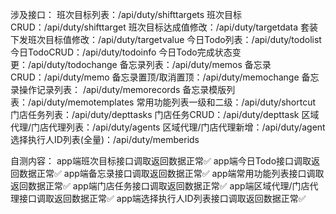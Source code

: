 涉及接口：
班次目标列表：/api/duty/shifttargets
班次目标CRUD：/api/duty/shifttarget
班次目标达成值修改：/api/duty/targetdata
套装下发班次目标值修改：/api/duty/targetvalue
今日Todo列表：/api/duty/todolist
今日TodoCRUD：/api/duty/todoinfo
今日Todo完成状态变更：/api/duty/todochange
备忘录列表：/api/duty/memos
备忘录CRUD：/api/duty/memo 
备忘录置顶/取消置顶：/api/duty/memochange
备忘录操作记录列表： /api/duty/memorecords 
备忘录模版列表：/api/duty/memotemplates
常用功能列表一级和二级：/api/duty/shortcut
门店任务列表：/api/duty/depttasks
门店任务CRUD：/api/duty/depttask
区域代理/门店代理列表：/api/duty/agents
区域代理/门店代理新增：/api/duty/agent
选择执行人ID列表(全量)：/api/duty/memberids

自测内容：
app端班次目标接口调取返回数据正常✅
app端今日Todo接口调取返回数据正常✅
app端备忘录接口调取返回数据正常✅
app端常用功能列表接口调取返回数据正常✅
app端门店任务接口调取返回数据正常✅
app端区域代理/门店代理接口调取返回数据正常✅
app端选择执行人ID列表接口调取返回数据正常✅